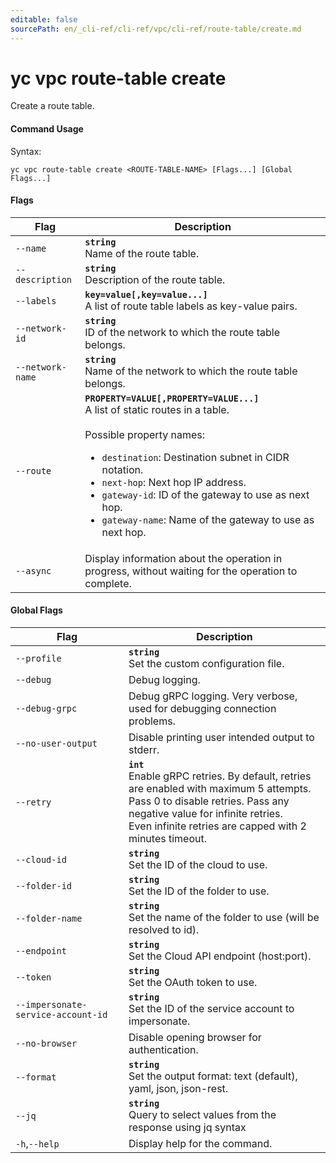 ```yaml
---
editable: false
sourcePath: en/_cli-ref/cli-ref/vpc/cli-ref/route-table/create.md
---
```


# yc vpc route-table create

Create a route table.

#### Command Usage

Syntax: 

`yc vpc route-table create <ROUTE-TABLE-NAME> [Flags...] [Global Flags...]`

#### Flags

| Flag | Description |
|----|----|
|`--name`|<b>`string`</b><br/>Name of the route table.|
|`--description`|<b>`string`</b><br/>Description of the route table.|
|`--labels`|<b>`key=value[,key=value...]`</b><br/>A list of route table labels as key-value pairs.|
|`--network-id`|<b>`string`</b><br/>ID of the network to which the route table belongs.|
|`--network-name`|<b>`string`</b><br/>Name of the network to which the route table belongs.|
|`--route`|<b>`PROPERTY=VALUE[,PROPERTY=VALUE...]`</b><br/>A list of static routes in a table.<br/><br/>Possible property names:<br/><ul> <li><code>destination</code>:     Destination subnet in CIDR notation.</li> <li><code>next-hop</code>:     Next hop IP address.</li> <li><code>gateway-id</code>:     ID of the gateway to use as next hop.</li> <li><code>gateway-name</code>:     Name of the gateway to use as next hop.</li> </ul>|
|`--async`|Display information about the operation in progress, without waiting for the operation to complete.|

#### Global Flags

| Flag | Description |
|----|----|
|`--profile`|<b>`string`</b><br/>Set the custom configuration file.|
|`--debug`|Debug logging.|
|`--debug-grpc`|Debug gRPC logging. Very verbose, used for debugging connection problems.|
|`--no-user-output`|Disable printing user intended output to stderr.|
|`--retry`|<b>`int`</b><br/>Enable gRPC retries. By default, retries are enabled with maximum 5 attempts.<br/>Pass 0 to disable retries. Pass any negative value for infinite retries.<br/>Even infinite retries are capped with 2 minutes timeout.|
|`--cloud-id`|<b>`string`</b><br/>Set the ID of the cloud to use.|
|`--folder-id`|<b>`string`</b><br/>Set the ID of the folder to use.|
|`--folder-name`|<b>`string`</b><br/>Set the name of the folder to use (will be resolved to id).|
|`--endpoint`|<b>`string`</b><br/>Set the Cloud API endpoint (host:port).|
|`--token`|<b>`string`</b><br/>Set the OAuth token to use.|
|`--impersonate-service-account-id`|<b>`string`</b><br/>Set the ID of the service account to impersonate.|
|`--no-browser`|Disable opening browser for authentication.|
|`--format`|<b>`string`</b><br/>Set the output format: text (default), yaml, json, json-rest.|
|`--jq`|<b>`string`</b><br/>Query to select values from the response using jq syntax|
|`-h`,`--help`|Display help for the command.|
